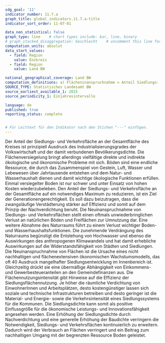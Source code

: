```yaml
---
sdg_goal: '11'
indicator_number: 11.7.a
graph_title: global_indicators.11.7.a-title 
indicator_sort_order: 11-07-01

data_non_statistical: false
graph_type: line    # chart types include: bar, line, binary
# graph_stacked_disaggregation: Geschlecht    # uncomment this line for stacked bars. eplace "Geschlecht" with the field of aggregation.
computation_units: absolut
data_start_values:
  - field: Region
    value: Enzkreis
  - field: Region
    value: Land BW

national_geographical_coverage: Land BW
computation_definitions: a) Flächeninanspruchnahme = Anteil Siedlungs- und Verkehrsfläche <br> b) Flächeninanspruchnahme = Zuwachs gegenüber Vorjahr <br> c) Flächeninanspruchnahme = Nutzungsintensität je EinwohnerIn
SOURCE_TYPE: Statistisches Landesamt BW
source_earliest_available_1: 2015
source_periodicity_1: Einjahresintervalle

language: de   
published: true
reporting_status: complete


# Für Leittext für den Indikator nach den Stichen "---" einfügen.
---
```


Der Anteil der Siedlungs- und Verkehrsfläche an der Gesamtfläche des Kreises ist prinzipiell Ausdruck des Industrialisierungsgrades der Volkswirtschaft und der damit verbundenen Bevölkerungsdichte. Die Flächenversiegelung bringt allerdings vielfältige direkte und indirekte ökologische und ökonomische Probleme mit sich. Böden sind eine endliche Ressource, die durch das Zusammenspiel von Gestein, Luft, Wasser und Lebewesen über Jahrtausende entstehen und dem Natur- und Wasserhaushalt dienen und damit wichtige ökologische Funktionen erfüllen. Einmal versiegelter Boden ist nur schwer und unter Einsatz von hohen Kosten wiederzubeleben.
Den Anteil der Siedlungs- und Verkehrsfläche an der Gesamtfläche auf ein notwendiges Maximum zu reduzieren, ist ein Ziel der Generationengerechtigkeit. Es soll dazu beizutragen, dass die zwangsläufige Verstädterung stärker auf Effizienz und somit auf dem Prinzip der Nachverdichtung beruht.
Die Neuinanspruchnahme von Siedlungs- und Verkehrsflächen stellt einen oftmals unwiederbringlichen Verlust an natürlichen Böden und Freiflächen zur Umnutzung dar. Eine weitere Abnahme des Naturraums führt zu einem Verlust wichtiger Boden- und Wasserhaushaltsfunktionen. Die zunehmende Verdrängung des Naturraums begünstigt die Entstehung von Hochwasser und ebenso die Auswirkungen des anthropogenen Klimawandels und hat damit erhebliche Auswirkungen auf die Widerstandsfähigkeit von Städten und Siedlungen. Die Neuinanspruchnahme von Flächen ist die Ursache eines nicht nachhaltigen und flächenextensiven ökonomischen Wachstumsmodells, das oft
40
Ausdruck mangelhafter Siedlungsentwicklung im Innenbereich ist. Gleichzeitig drückt sie eine übermäßige Abhängigkeit von Einkommens- und Gewerbesteueranteilen an den Gemeindefinanzen aus.
Die Flächennutzungsintensität gibt Hinweise auf die Effizienz der Siedlungsflächennutzung. Je höher die räumliche Verdichtung von EinwohnerInnen und Arbeitsplätzen, desto kostengünstiger lassen sich soziale und technische Infrastrukturen betreiben und desto geringer ist die Material- und Energie- sowie die Verkehrsintensität eines Siedlungssystems für die Kommunen. Die Siedlungsdichte kann somit als positive Einflussgröße für die ökonomische Leistungs- und Innovationsfähigkeit angesehen werden. Eine Erhöhung der Siedlungsdichte durch Nachverdichtung und eine generelle Erhöhung der Baudichte verringern die Notwendigkeit, Siedlungs- und Verkehrsflächen kontinuierlich zu erweitern. Dadurch wird der Verbrauch an Flächen verringert und ein Beitrag zum nachhaltigen Umgang mit der begrenzten Ressource Boden geleistet.